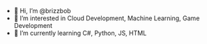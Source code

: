 - 👋 Hi, I’m @brizzbob
- 👀 I’m interested in Cloud Development, Machine Learning, Game Development
- 🌱 I’m currently learning C#, Python, JS, HTML

<!---
brizzbob/brizzbob is a ✨ special ✨ repository because its `README.md` (this file) appears on your GitHub profile.
You can click the Preview link to take a look at your changes.
--->

